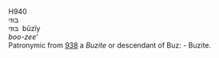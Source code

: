 <body>
  <p>H940<br>  בּוּזי  <br> בּוּזִי  ‎  bûzı̂y  <br><i>boo-zee‘ </i><br>Patronymic from <a href="h0938.htm">938</a>  a <i>Buzite</i> or descendant of Buz: - Buzite.<br></p>
 </body>